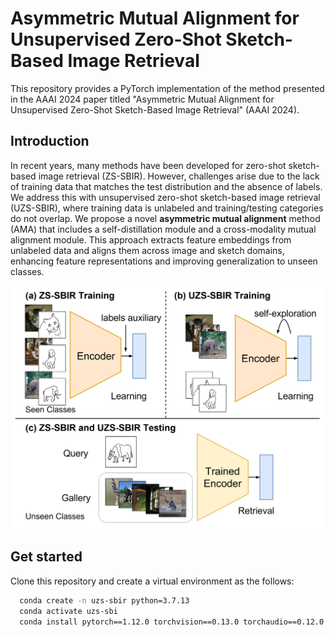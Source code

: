# Asymmetric Mutual Alignment for Unsupervised Zero-Shot Sketch-Based Image Retrieval
This repository provides a PyTorch implementation of the method presented in the AAAI 2024 paper titled "Asymmetric Mutual Alignment for Unsupervised Zero-Shot Sketch-Based Image Retrieval" (AAAI 2024). 

## Introduction
In recent years, many methods have been developed for zero-shot sketch-based image retrieval (ZS-SBIR). However, challenges arise due to the lack of training data that matches the test distribution and the absence of labels. We address this with unsupervised zero-shot sketch-based image retrieval (UZS-SBIR), where training data is unlabeled and training/testing categories do not overlap. We propose a novel **asymmetric mutual alignment** method (AMA) that includes a self-distillation module and a cross-modality mutual alignment module. This approach extracts feature embeddings from unlabeled data and aligns them across image and sketch domains, enhancing feature representations and improving generalization to unseen classes.

![UZS-SBIR](uzs-sbir.png)


## Get started
Clone this repository and create a virtual environment as the follows:

```bash
  conda create -n uzs-sbir python=3.7.13
  conda activate uzs-sbi
  conda install pytorch==1.12.0 torchvision==0.13.0 torchaudio==0.12.0 cudatoolkit=11.3 -c pytorch -c conda-forge


